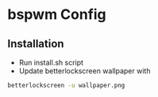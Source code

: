 # bspwm Config

## Installation

- Run install.sh script
- Update betterlockscreen wallpaper with
```sh
betterlockscreen -u wallpaper.png
```
